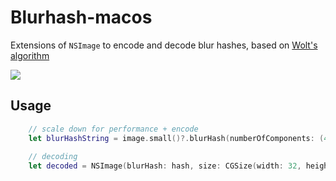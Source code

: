 # Blurhash-macos

Extensions of `NSImage` to encode and decode blur hashes, based on [Wolt's algorithm](https://github.com/woltapp/blurhas)

<img src="demo.png">

## Usage


```swift
    // scale down for performance + encode
    let blurHashString = image.small()?.blurHash(numberOfComponents: (4,4))
    
    // decoding
    let decoded = NSImage(blurHash: hash, size: CGSize(width: 32, height: 32)) // use small size and scale up in UI for performance
    
```
